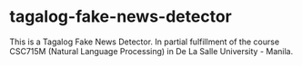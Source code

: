 # tagalog-fake-news-detector
This is a Tagalog Fake News Detector. In partial fulfillment of the course CSC715M (Natural Language Processing) in De La Salle University - Manila.

